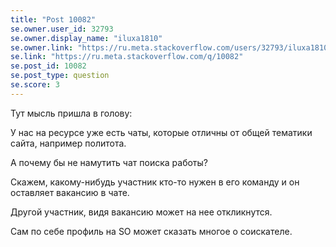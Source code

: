 ```yaml
---
title: "Post 10082"
se.owner.user_id: 32793
se.owner.display_name: "iluxa1810"
se.owner.link: "https://ru.meta.stackoverflow.com/users/32793/iluxa1810"
se.link: "https://ru.meta.stackoverflow.com/q/10082"
se.post_id: 10082
se.post_type: question
se.score: 3
---
```

<p>Тут мысль пришла в голову:</p>

<p>У нас на ресурсе уже есть чаты, которые отличны от общей тематики сайта, например политота.</p>

<p>А почему бы не намутить чат поиска работы?</p>

<p>Скажем, какому-нибудь участник кто-то нужен в его команду и он оставляет вакансию в чате.</p>

<p>Другой участник, видя вакансию может на нее откликнутся.</p>

<p>Сам по себе профиль на SO может сказать многое о соискателе.</p>

